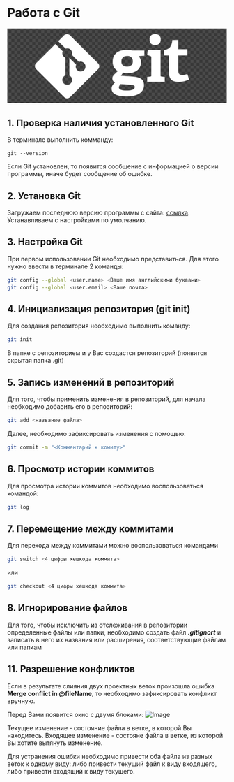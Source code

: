 # Работа с Git

![Image](GitLogo.png)

## 1. Проверка наличия установленного Git
В терминале выполнить комманду: 
```
git --version
```
Если Git установлен, то появится сообщение с информацией о версии программы, иначе будет сообщение об ошибке.

## 2. Установка Git 
Загружаем последнюю версию программы с сайта: [ссылка](https://git-scm.com/download/).
Устанавливаем c настройками по умолчанию.

## 3. Настройка Git
При первом использовании Git необходимо представиться. Для этого нужно ввести в терминале 2 команды:
```bash
git config --global <user.name> <Ваше имя английскими буквами>
git config --global <user.email> <Ваше почта>
```

## 4. Инициализация репозитория (git init)
Для создания репозитория необходимо выполнить команду: 
```BASH
git init
```
В папке с репозиторием и у Вас создастся репозиторий (появится скрытая папка .git)

## 5. Запись изменений в репозиторий
Для того, чтобы применить изменения в репозиторий, для начала необходимо добавить его в репозиторий:
```bash
git add <название файла>
```
Далее, необходимо зафиксировать изменения с помощью:
```bash
git commit -m "<Комментарий к комиту>"
```

## 6. Просмотр истории коммитов 
Для просмотра истории коммитов необходимо воспользоваться командой:
```bash
git log
```
## 7. Перемещение между коммитами 
Для перехода между коммитами можно воспользоваться командами
```bash
git switch <4 цифры хешкода коммита>
```
или 
```bash
git сheckout <4 цифры хешкода коммита>
```

## 8. Игнорирование файлов
Для того, чтобы исключить из отслеживания в репозитории определенные файлы или папки, необходимо создать файл ***.gitignort*** и записать в него их названия или расширения, соответствующие файлам или папкам

## 11. Разрешение конфликтов
Если в результате слияния двух проектных веток произошла ошибка **Merge conflict in @fileName**, то необходимо зафиксировать конфликт вручную.

Перед Вами появится окно с двумя блоками:
![Image](Ex.jpg)

Текущее изменение - состояние файла в ветке, в которой Вы находитесь.
Входящее изменение - состояне файла в ветке, из которой Вы хотите вытянуть изменение.

Для устранения ошибки необходимо привести оба файла из разных веток к одному виду: либо привести текущий файл к виду входящего, либо привести входящий к виду текущего.

